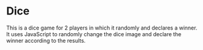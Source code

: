 # Dice
This is a dice game for 2 players in which it randomly and declares a winner. It uses JavaScript to randomly change the dice image and declare the winner according to the results.
